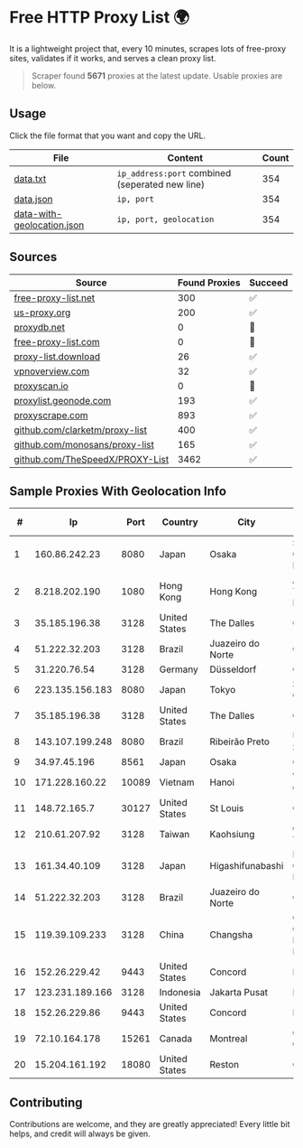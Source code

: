 
# Free HTTP Proxy List 🌍

It is a lightweight project that, every 10 minutes, scrapes lots of free-proxy sites, validates if it works, and serves a clean proxy list.


> Scraper found **5671** proxies at the latest update. Usable proxies are below.

## Usage

Click the file format that you want and copy the URL.


|File|Content|Count|
|----|-------|-----|
|[data.txt](https://raw.githubusercontent.com/themiralay/Proxy-List-World/master/data.txt)|`ip_address:port` combined (seperated new line)|354|
|[data.json](https://raw.githubusercontent.com/themiralay/Proxy-List-World/master/data.json)|`ip, port`|354|
|[data-with-geolocation.json](https://raw.githubusercontent.com/themiralay/Proxy-List-World/master/data-with-geolocation.json)|`ip, port, geolocation`|354|

## Sources

|Source|Found Proxies|Succeed|
|------|-------------|-------|
|[free-proxy-list.net](https://free-proxy-list.net)|300|✅|
|[us-proxy.org](https://www.us-proxy.org)|200|✅|
|[proxydb.net](http://proxydb.net)|0|🚫|
|[free-proxy-list.com](https://free-proxy-list.com/?page=&port=&type%5B%5D=http&type%5B%5D=https&up_time=0&search=Search)|0|🚫|
|[proxy-list.download](https://www.proxy-list.download/HTTP)|26|✅|
|[vpnoverview.com](https://vpnoverview.com/privacy/anonymous-browsing/free-proxy-servers)|32|✅|
|[proxyscan.io](https://www.proxyscan.io)|0|🚫|
|[proxylist.geonode.com](https://proxylist.geonode.com/api/proxy-list?limit=300&page=1&sort_by=lastChecked&sort_type=desc&protocols=http,https)|193|✅|
|[proxyscrape.com](https://api.proxyscrape.com/v2/?request=displayproxies&protocol=http&timeout=10000&country=all&ssl=all&anonymity=all)|893|✅|
|[github.com/clarketm/proxy-list](https://raw.githubusercontent.com/clarketm/proxy-list/master/proxy-list-raw.txt)|400|✅|
|[github.com/monosans/proxy-list](https://raw.githubusercontent.com/monosans/proxy-list/main/proxies/http.txt)|165|✅|
|[github.com/TheSpeedX/PROXY-List](https://raw.githubusercontent.com/TheSpeedX/PROXY-List/master/http.txt)|3462|✅|


## Sample Proxies With Geolocation Info

|#|Ip|Port|Country|City|Internet Service Provider|
|-|--|----|-------|----|-------------------------|
|1|160.86.242.23|8080|Japan|Osaka|Sony Network Communications Inc|
|2|8.218.202.190|1080|Hong Kong|Hong Kong|Alibaba (US) Technology Co., Ltd.|
|3|35.185.196.38|3128|United States|The Dalles|Google LLC|
|4|51.222.32.203|3128|Brazil|Juazeiro do Norte|OVH Hosting|
|5|31.220.76.54|3128|Germany|Düsseldorf|Contabo GmbH|
|6|223.135.156.183|8080|Japan|Tokyo|So-net Corporation|
|7|35.185.196.38|3128|United States|The Dalles|Google LLC|
|8|143.107.199.248|8080|Brazil|Ribeirão Preto|Universidade De SAO Paulo|
|9|34.97.45.196|8561|Japan|Osaka|Google LLC|
|10|171.228.160.22|10089|Vietnam|Hanoi|Viettel Corporation|
|11|148.72.165.7|30127|United States|St Louis|GoDaddy.com|
|12|210.61.207.92|3128|Taiwan|Kaohsiung|Chunghwa Telecom Co., Ltd.|
|13|161.34.40.109|3128|Japan|Higashifunabashi|NTT PC Communications, Inc.|
|14|51.222.32.203|3128|Brazil|Juazeiro do Norte|OVH Hosting|
|15|119.39.109.233|3128|China|Changsha|CNC Group CHINA169 Hunan Province Network|
|16|152.26.229.42|9443|United States|Concord|MCNC|
|17|123.231.189.166|3128|Indonesia|Jakarta Pusat|LINTASARTA|
|18|152.26.229.86|9443|United States|Concord|MCNC|
|19|72.10.164.178|15261|Canada|Montreal|GloboTech Communications|
|20|15.204.161.192|18080|United States|Reston|OVH SAS|



## Contributing

Contributions are welcome, and they are greatly appreciated! Every
little bit helps, and credit will always be given.

